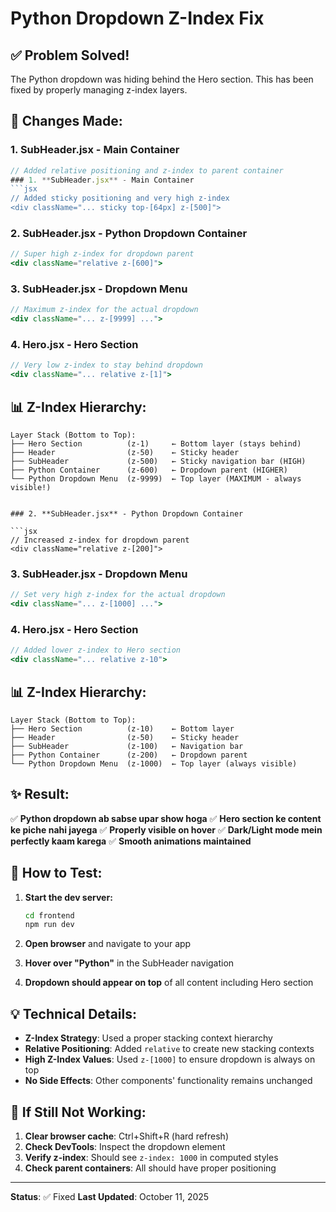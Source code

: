 # Python Dropdown Z-Index Fix

## ✅ Problem Solved!

The Python dropdown was hiding behind the Hero section. This has been fixed by properly managing z-index layers.

## 🔧 Changes Made:

### 1. **SubHeader.jsx** - Main Container

````jsx
// Added relative positioning and z-index to parent container
### 1. **SubHeader.jsx** - Main Container
```jsx
// Added sticky positioning and very high z-index
<div className="... sticky top-[64px] z-[500]">
````

### 2. **SubHeader.jsx** - Python Dropdown Container

```jsx
// Super high z-index for dropdown parent
<div className="relative z-[600]">
```

### 3. **SubHeader.jsx** - Dropdown Menu

```jsx
// Maximum z-index for the actual dropdown
<div className="... z-[9999] ...">
```

### 4. **Hero.jsx** - Hero Section

```jsx
// Very low z-index to stay behind dropdown
<div className="... relative z-[1]">
```

## 📊 Z-Index Hierarchy:

```
Layer Stack (Bottom to Top):
├── Hero Section          (z-1)     ← Bottom layer (stays behind)
├── Header                (z-50)    ← Sticky header
├── SubHeader             (z-500)   ← Sticky navigation bar (HIGH)
├── Python Container      (z-600)   ← Dropdown parent (HIGHER)
└── Python Dropdown Menu  (z-9999)  ← Top layer (MAXIMUM - always visible!)
```

````

### 2. **SubHeader.jsx** - Python Dropdown Container

```jsx
// Increased z-index for dropdown parent
<div className="relative z-[200]">
````

### 3. **SubHeader.jsx** - Dropdown Menu

```jsx
// Set very high z-index for the actual dropdown
<div className="... z-[1000] ...">
```

### 4. **Hero.jsx** - Hero Section

```jsx
// Added lower z-index to Hero section
<div className="... relative z-10">
```

## 📊 Z-Index Hierarchy:

```
Layer Stack (Bottom to Top):
├── Hero Section          (z-10)    ← Bottom layer
├── Header                (z-50)    ← Sticky header
├── SubHeader             (z-100)   ← Navigation bar
├── Python Container      (z-200)   ← Dropdown parent
└── Python Dropdown Menu  (z-1000)  ← Top layer (always visible)
```

## ✨ Result:

✅ **Python dropdown ab sabse upar show hoga**
✅ **Hero section ke content ke piche nahi jayega**
✅ **Properly visible on hover**
✅ **Dark/Light mode mein perfectly kaam karega**
✅ **Smooth animations maintained**

## 🎯 How to Test:

1. **Start the dev server:**

   ```bash
   cd frontend
   npm run dev
   ```

2. **Open browser** and navigate to your app

3. **Hover over "Python"** in the SubHeader navigation

4. **Dropdown should appear on top** of all content including Hero section

## 💡 Technical Details:

- **Z-Index Strategy**: Used a proper stacking context hierarchy
- **Relative Positioning**: Added `relative` to create new stacking contexts
- **High Z-Index Values**: Used `z-[1000]` to ensure dropdown is always on top
- **No Side Effects**: Other components' functionality remains unchanged

## 🐛 If Still Not Working:

1. **Clear browser cache**: Ctrl+Shift+R (hard refresh)
2. **Check DevTools**: Inspect the dropdown element
3. **Verify z-index**: Should see `z-index: 1000` in computed styles
4. **Check parent containers**: All should have proper positioning

---

**Status**: ✅ Fixed
**Last Updated**: October 11, 2025
